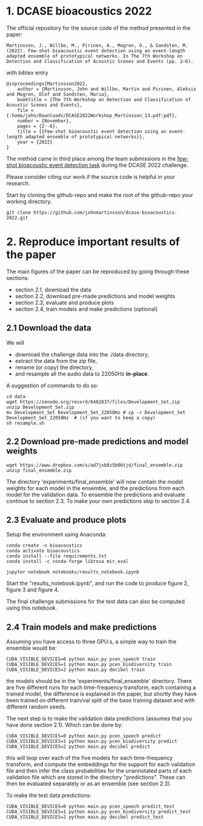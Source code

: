 # 1. DCASE bioacoustics 2022
The official repository for the source code of the method presented in the paper:

    Martinsson, J., Willbo, M., Pirinen, A., Mogren, O., & Sandsten, M. (2022). Few-shot bioacoustic event detection using an event-length adapted ensemble of prototypical networks. In The 7th Workshop on Detection and Classification of Acoustic Scenes and Events (pp. 2–6).
    
with bibtex entry

    @inproceedings{Martinsson2022,
        author = {Martinsson, John and Willbo, Martin and Pirinen, Aleksis and Mogren, Olof and Sandsten, Maria},
        booktitle = {The 7th Workshop on Detection and Classification of Acoustic Scenes and Events},
        file = {:home/john/Downloads/DCASE2022Workshop_Martinsson_13.pdf:pdf},
        number = {November},
        pages = {2--6},
        title = {{Few-shot bioacoustic event detection using an event-length adapted ensemble of prototypical networks}},
        year = {2022}
    }


The method came in third place among the team submissions in the [few-shot bioacoustic event detection task](https://dcase.community/challenge2022/task-few-shot-bioacoustic-event-detection-results) during the DCASE 2022 challenge.

Please consider citing our work if the source code is helpful in your research.

Start by cloning the github-repo and make the root of the github-repo your working directory.

    git clone https://github.com/johnmartinsson/dcase-bioacoustics-2022.git

# 2. Reproduce important results of the paper
The main figures of the paper can be reproduced by going through these sections:

- section 2.1, download the data
- section 2.2, download pre-made predictions and model weights
- section 2.3, evaluate and produce plots
- section 2.4, train models and make predictions (optional)


## 2.1 Download the data

We will
- download the challenge data into the ./data directory, 
- extract the data from the zip file, 
- rename (or copy) the directory, 
- and resample all the audio data to 22050Hz __in-place__.

A suggestion of commands to do so:

    cd data
    wget https://zenodo.org/record/6482837/files/Development_Set.zip
    unzip Development_Set.zip
    mv Development_Set Development_Set_22050Hz # cp -r Development_Set Development_Set_22050Hz  # (if you want to keep a copy)
    sh resample.sh
    
## 2.2 Download pre-made predictions and model weights

    wget https://www.dropbox.com/s/ad7jxb8z5b06tjd/final_ensemble.zip
    unzip final_ensemble.zip
    
The directory 'experiments/final_ensemble' will now contain the model weights for each model in the ensemble, and the predictions from each model for the validation data. To ensemble the predictions and evaluate continue to section 2.3. To make your own predictions skip to section 2.4.

## 2.3 Evaluate and produce plots
Setup the environment using Anaconda:

    conda create -n bioacoustics
    conda activate bioacoustics
    conda install --file requirements.txt
    conda install -c conda-forge librosa mir_eval

    jupyter notebook notebooks/results_notebook.ipynb
    
Start the "results_notebook.ipynb", and run the code to produce figure 2, figure 3 and figure 4.

The final challenge submissions for the test data can also be computed using this notebook.

## 2.4 Train models and make predictions
Assuming you have access to three GPU:s, a simple way to train the ensemble would be:

    CUDA_VISIBLE_DEVICES=0 python main.py pcen_speech train
    CUDA_VISIBLE_DEVICES=1 python main.py pcen_biodiversity train
    CUDA_VISIBLE_DEVICES=2 python main.py decibel train
    
the models should be in the 'experiments/final_ensemble' directory. There are five different runs for each time-frequency transform, each containing a trained model, the difference is explained in the paper, but shortly they have been trained on different train/val split of the base training dataset and with different random seeds. 

The next step is to make the validation data predictions (assumes that you have done section 2.1). Which can be done by:

    CUDA_VISIBLE_DEVICES=0 python main.py pcen_speech predict
    CUDA_VISIBLE_DEVICES=1 python main.py pcen_biodiversity predict
    CUDA_VISIBLE_DEVICES=2 python main.py decibel predict

this will loop over each of the five models for each time-frequency transform, and compute the embeddings for the support for each validation file and then infer the class probabilities for the unannotated parts of each validation file which are stored in the directory "predictions". These can then be evaluated separately or as an ensemble (see section 2.3).

To make the test data predictions:

    CUDA_VISIBLE_DEVICES=0 python main.py pcen_speech predict_test
    CUDA_VISIBLE_DEVICES=1 python main.py pcen_biodiversity predict_test
    CUDA_VISIBLE_DEVICES=2 python main.py decibel predict_test
